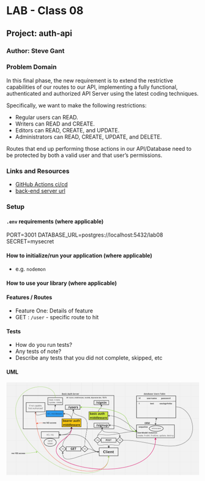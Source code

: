 # LAB - Class 08

## Project: auth-api

### Author: Steve Gant

### Problem Domain  

In this final phase, the new requirement is to extend the restrictive capabilities of our routes to our API, implementing a fully functional, authenticated and authorized API Server using the latest coding techniques.

Specifically, we want to make the following restrictions:

  - Regular users can READ.
  - Writers can READ and CREATE.
  - Editors can READ, CREATE, and UPDATE.
  - Administrators can READ, CREATE, UPDATE, and DELETE.

Routes that end up performing those actions in our API/Database need to be protected by both a valid user and that user’s permissions.

### Links and Resources

- [GitHub Actions ci/cd](https://github.com/stevengant/auth-api/actions) 
- [back-end server url](https://stevegant-auth-api.onrender.com)

### Setup

#### `.env` requirements (where applicable)

PORT=3001
DATABASE_URL=postgres://localhost:5432/lab08
SECRET=mysecret


#### How to initialize/run your application (where applicable)

- e.g. `nodemon`

#### How to use your library (where applicable)

#### Features / Routes

- Feature One: Details of feature
- GET : `/user` - specific route to hit

#### Tests

- How do you run tests?
- Any tests of note?
- Describe any tests that you did not complete, skipped, etc

#### UML

![](assets/lab08-UML.png)